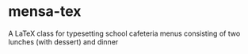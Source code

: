 # mensa-tex
A LaTeX class for typesetting school cafeteria menus consisting of two lunches (with dessert) and dinner
